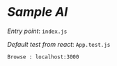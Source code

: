 # _Sample AI_ 

_Entry point_: `index.js`

_Default test from react_: `App.test.js`

```Browse : localhost:3000```
